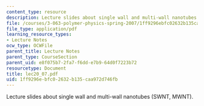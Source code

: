 ```yaml
---
content_type: resource
description: Lecture slides about single wall and multi-wall nanotubes (SWNT, MWNT).
file: /courses/3-063-polymer-physics-spring-2007/1ff9296ebfc02632b135caa972d746fb_lec20_07.pdf
file_type: application/pdf
learning_resource_types:
- Lecture Notes
ocw_type: OCWFile
parent_title: Lecture Notes
parent_type: CourseSection
parent_uid: e8f075b7-2fa7-f6dd-e7b9-64d0f7223b72
resourcetype: Document
title: lec20_07.pdf
uid: 1ff9296e-bfc0-2632-b135-caa972d746fb
---
```

Lecture slides about single wall and multi-wall nanotubes (SWNT, MWNT).

